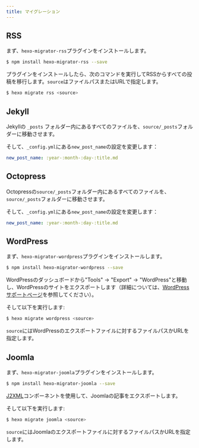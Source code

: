 ```yaml
---
title: マイグレーション
---
```

## RSS

まず、`hexo-migrator-rss`プラグインをインストールします。

``` bash
$ npm install hexo-migrator-rss --save
```

プラグインをインストールしたら、次のコマンドを実行してRSSからすべての投稿を移行します。`source`はファイルパスまたはURLで指定します。

``` bash
$ hexo migrate rss <source>
```

## Jekyll

Jekyllの `_posts` フォルダー内にあるすべてのファイルを、`source/_posts`フォルダーに移動させます。

そして、`_config.yml`にある`new_post_name`の設定を変更します：

``` yaml
new_post_name: :year-:month-:day-:title.md
```

## Octopress

Octopressの`source/_posts`フォルダー内にあるすべてのファイルを、`source/_posts`フォルダーに移動させます。

そして、`_config.yml`にある`new_post_name`の設定を変更します：

``` yaml
new_post_name: :year-:month-:day-:title.md
```

## WordPress

まず、`hexo-migrator-wordpress`プラグインをインストールします。

``` bash
$ npm install hexo-migrator-wordpress --save
```

WordPressのダッシュボードから"Tools" → "Export" → "WordPress"と移動し、WordPressのサイトをエクスポートします（詳細については、[WordPress サポートページ](http://en.support.wordpress.com/export/)を参照してください）。

そして以下を実行します:

``` bash
$ hexo migrate wordpress <source>
```

`source`にはWordPressのエクスポートファイルに対するファイルパスかURLを指定します。

## Joomla

まず、`hexo-migrator-joomla`プラグインをインストールします。

```bash
$ npm install hexo-migrator-joomla --save
```

[J2XML](http://extensions.joomla.org/extensions/migration-a-conversion/data-import-a-export/12816?qh=YToxOntpOjA7czo1OiJqMnhtbCI7fQ%3D%3D)コンポーネントを使用して、Joomlaの記事をエクスポートします。

そして以下を実行します:

```bash
$ hexo migrate joomla <source>
```

`source`にはJoomlaのエクスポートファイルに対するファイルパスかURLを指定します。
